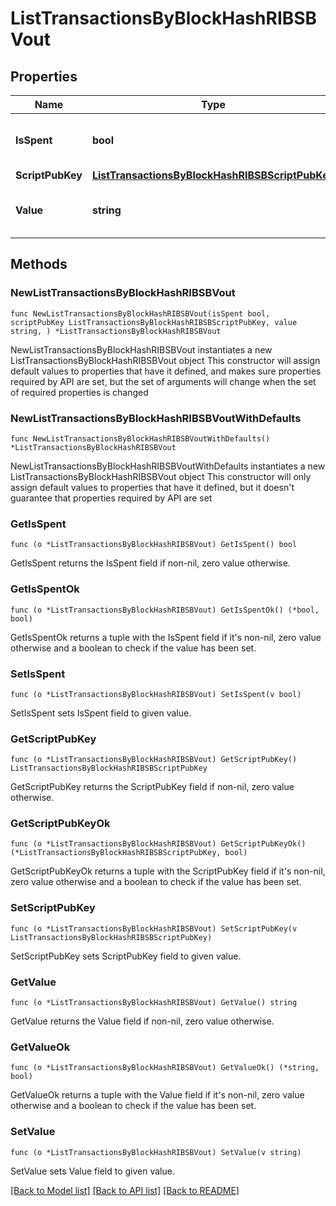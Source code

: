 # ListTransactionsByBlockHashRIBSBVout

## Properties

Name | Type | Description | Notes
------------ | ------------- | ------------- | -------------
**IsSpent** | **bool** | Defines whether the output is spent or not. | 
**ScriptPubKey** | [**ListTransactionsByBlockHashRIBSBScriptPubKey**](ListTransactionsByBlockHashRIBSBScriptPubKey.md) |  | 
**Value** | **string** | Represents the sent/received amount. | 

## Methods

### NewListTransactionsByBlockHashRIBSBVout

`func NewListTransactionsByBlockHashRIBSBVout(isSpent bool, scriptPubKey ListTransactionsByBlockHashRIBSBScriptPubKey, value string, ) *ListTransactionsByBlockHashRIBSBVout`

NewListTransactionsByBlockHashRIBSBVout instantiates a new ListTransactionsByBlockHashRIBSBVout object
This constructor will assign default values to properties that have it defined,
and makes sure properties required by API are set, but the set of arguments
will change when the set of required properties is changed

### NewListTransactionsByBlockHashRIBSBVoutWithDefaults

`func NewListTransactionsByBlockHashRIBSBVoutWithDefaults() *ListTransactionsByBlockHashRIBSBVout`

NewListTransactionsByBlockHashRIBSBVoutWithDefaults instantiates a new ListTransactionsByBlockHashRIBSBVout object
This constructor will only assign default values to properties that have it defined,
but it doesn't guarantee that properties required by API are set

### GetIsSpent

`func (o *ListTransactionsByBlockHashRIBSBVout) GetIsSpent() bool`

GetIsSpent returns the IsSpent field if non-nil, zero value otherwise.

### GetIsSpentOk

`func (o *ListTransactionsByBlockHashRIBSBVout) GetIsSpentOk() (*bool, bool)`

GetIsSpentOk returns a tuple with the IsSpent field if it's non-nil, zero value otherwise
and a boolean to check if the value has been set.

### SetIsSpent

`func (o *ListTransactionsByBlockHashRIBSBVout) SetIsSpent(v bool)`

SetIsSpent sets IsSpent field to given value.


### GetScriptPubKey

`func (o *ListTransactionsByBlockHashRIBSBVout) GetScriptPubKey() ListTransactionsByBlockHashRIBSBScriptPubKey`

GetScriptPubKey returns the ScriptPubKey field if non-nil, zero value otherwise.

### GetScriptPubKeyOk

`func (o *ListTransactionsByBlockHashRIBSBVout) GetScriptPubKeyOk() (*ListTransactionsByBlockHashRIBSBScriptPubKey, bool)`

GetScriptPubKeyOk returns a tuple with the ScriptPubKey field if it's non-nil, zero value otherwise
and a boolean to check if the value has been set.

### SetScriptPubKey

`func (o *ListTransactionsByBlockHashRIBSBVout) SetScriptPubKey(v ListTransactionsByBlockHashRIBSBScriptPubKey)`

SetScriptPubKey sets ScriptPubKey field to given value.


### GetValue

`func (o *ListTransactionsByBlockHashRIBSBVout) GetValue() string`

GetValue returns the Value field if non-nil, zero value otherwise.

### GetValueOk

`func (o *ListTransactionsByBlockHashRIBSBVout) GetValueOk() (*string, bool)`

GetValueOk returns a tuple with the Value field if it's non-nil, zero value otherwise
and a boolean to check if the value has been set.

### SetValue

`func (o *ListTransactionsByBlockHashRIBSBVout) SetValue(v string)`

SetValue sets Value field to given value.



[[Back to Model list]](../README.md#documentation-for-models) [[Back to API list]](../README.md#documentation-for-api-endpoints) [[Back to README]](../README.md)


